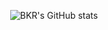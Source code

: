<p align="center">
  <img src="https://github-readme-status-system-bkrcodes.vercel.app/api?username=BKR-dev&show_icons=true&theme=radical" alt="BKR's GitHub stats">
</p>
